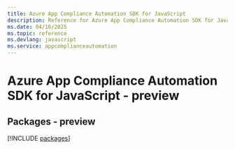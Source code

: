 ```yaml
---
title: Azure App Compliance Automation SDK for JavaScript
description: Reference for Azure App Compliance Automation SDK for JavaScript
ms.date: 04/16/2025
ms.topic: reference
ms.devlang: javascript
ms.service: appcomplianceautomation
---
```

# Azure App Compliance Automation SDK for JavaScript - preview
## Packages - preview
[!INCLUDE [packages](app-compliance-automation-index.md)]